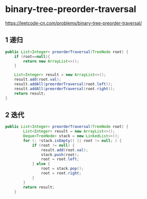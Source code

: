 # binary-tree-preorder-traversal

https://leetcode-cn.com/problems/binary-tree-preorder-traversal/


## 1 递归



```java
public List<Integer> preorderTraversal(TreeNode root) {
    if (root==null){
        return new ArrayList<>();
    }

    List<Integer> result = new ArrayList<>();
    result.add(root.val);
    result.addAll(preorderTraversal(root.left));
    result.addAll(preorderTraversal(root.right));
    return result;
}
```



## 2 迭代



```java
public List<Integer> preorderTraversal(TreeNode root) {
        List<Integer> result = new ArrayList<>();
        Deque<TreeNode> stack = new LinkedList<>();
        for (; !stack.isEmpty() || root != null; ) {
            if (root != null) {
                result.add(root.val);
                stack.push(root);
                root = root.left;
            } else {
                root = stack.pop();
                root = root.right;
            }
        }
        return result;
    }
```


